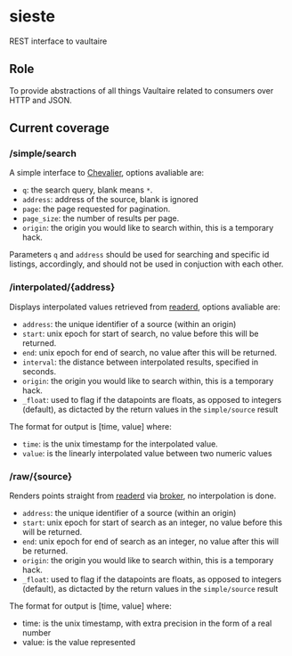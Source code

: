 sieste
======

REST interface to vaultaire

## Role
To provide abstractions of all things Vaultaire related to consumers over HTTP and JSON.


## Current coverage
### /simple/search
A simple interface to [Chevalier](https://github.com/anchor/chevalier), options avaliable are:
* `q`: the search query, blank means `*`.
* `address`: address of the source, blank is ignored
* `page`: the page requested for pagination.
* `page_size`: the number of results per page.
* `origin`: the origin you would like to search within, this is a temporary hack.

Parameters `q` and `address` should be used for searching and specific id listings, accordingly, and should not be used in conjuction with each other. 

### /interpolated/{address}
Displays interpolated values retrieved from [readerd](https://github.com/anchor/vaultaire/blob/master/lib/Vaultaire/Reader.hs), options avaliable are:
* `address`: the unique identifier of a source (within an origin)
* `start`: unix epoch for start of search, no value before this will be returned.
* `end`: unix epoch for end of search, no value after this will be returned.
* `interval`: the distance between interpolated results, specified in seconds.
* `origin`: the origin you would like to search within, this is a temporary hack.
* `_float`: used to flag if the datapoints are floats, as opposed to integers (default), as dictacted by the return values in the `simple/source` result

The format for output is [time, value] where:
* `time`: is the unix timestamp for the interpolated value.
* `value`: is the linearly interpolated value between two numeric values

### /raw/{source}
Renders points straight from [readerd](https://github.com/anchor/vaultaire/blob/master/lib/Vaultaire/Reader.hs) via [broker](https://github.com/anchor/vaultaire/blob/master/lib/Vaultaire/Broker.hs), no interpolation is done.
* `address`: the unique identifier of a source (within an origin)
* `start`: unix epoch  for start of search as an integer, no value before this will be returned.
* `end`: unix epoch for end of search as an integer, no value after this will be returned.
* `origin`: the origin you would like to search within, this is a temporary hack.
* `_float`: used to flag if the datapoints are floats, as opposed to integers (default), as dictacted by the return values in the `simple/source` result

The format for output is [time, value] where:
* time: is the unix timestamp, with extra precision in the form of a real number
* value: is the value represented
